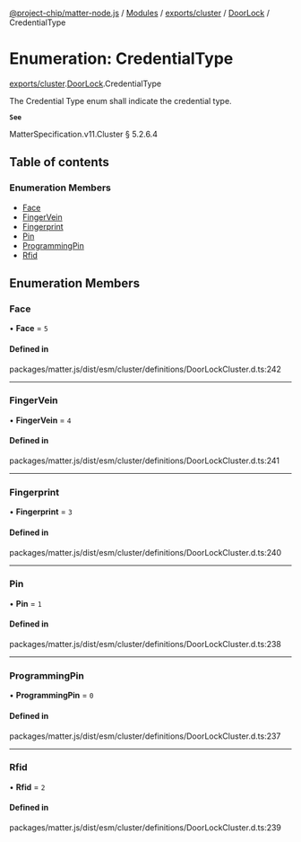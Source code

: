 [@project-chip/matter-node.js](../README.md) / [Modules](../modules.md) / [exports/cluster](../modules/exports_cluster.md) / [DoorLock](../modules/exports_cluster.DoorLock.md) / CredentialType

# Enumeration: CredentialType

[exports/cluster](../modules/exports_cluster.md).[DoorLock](../modules/exports_cluster.DoorLock.md).CredentialType

The Credential Type enum shall indicate the credential type.

**`See`**

MatterSpecification.v11.Cluster § 5.2.6.4

## Table of contents

### Enumeration Members

- [Face](exports_cluster.DoorLock.CredentialType.md#face)
- [FingerVein](exports_cluster.DoorLock.CredentialType.md#fingervein)
- [Fingerprint](exports_cluster.DoorLock.CredentialType.md#fingerprint)
- [Pin](exports_cluster.DoorLock.CredentialType.md#pin)
- [ProgrammingPin](exports_cluster.DoorLock.CredentialType.md#programmingpin)
- [Rfid](exports_cluster.DoorLock.CredentialType.md#rfid)

## Enumeration Members

### Face

• **Face** = ``5``

#### Defined in

packages/matter.js/dist/esm/cluster/definitions/DoorLockCluster.d.ts:242

___

### FingerVein

• **FingerVein** = ``4``

#### Defined in

packages/matter.js/dist/esm/cluster/definitions/DoorLockCluster.d.ts:241

___

### Fingerprint

• **Fingerprint** = ``3``

#### Defined in

packages/matter.js/dist/esm/cluster/definitions/DoorLockCluster.d.ts:240

___

### Pin

• **Pin** = ``1``

#### Defined in

packages/matter.js/dist/esm/cluster/definitions/DoorLockCluster.d.ts:238

___

### ProgrammingPin

• **ProgrammingPin** = ``0``

#### Defined in

packages/matter.js/dist/esm/cluster/definitions/DoorLockCluster.d.ts:237

___

### Rfid

• **Rfid** = ``2``

#### Defined in

packages/matter.js/dist/esm/cluster/definitions/DoorLockCluster.d.ts:239

